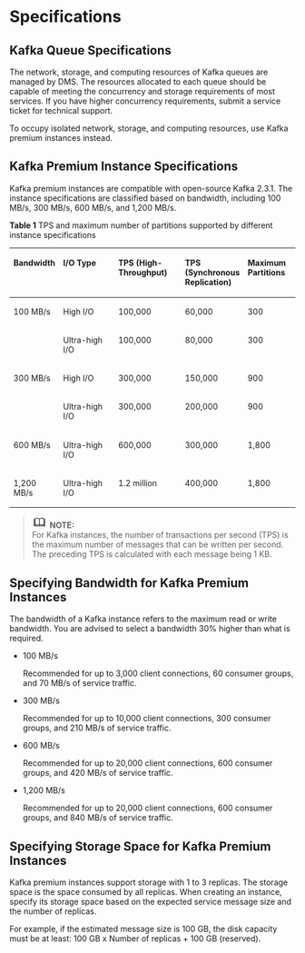 # Specifications<a name="EN-US_TOPIC_0201838023"></a>

## Kafka Queue Specifications<a name="en-us_topic_0159429488_section1616216232008"></a>

The network, storage, and computing resources of Kafka queues are managed by DMS. The resources allocated to each queue should be capable of meeting the concurrency and storage requirements of most services. If you have higher concurrency requirements, submit a service ticket for technical support.

To occupy isolated network, storage, and computing resources, use Kafka premium instances instead.

## Kafka Premium Instance Specifications<a name="en-us_topic_0159429488_section21958537463"></a>

Kafka premium instances are compatible with open-source Kafka 2.3.1. The instance specifications are classified based on bandwidth, including 100 MB/s, 300 MB/s, 600 MB/s, and 1,200 MB/s.

**Table  1**  TPS and maximum number of partitions supported by different instance specifications

<a name="en-us_topic_0159429488_table78751014154818"></a>
<table><thead align="left"><tr id="en-us_topic_0159429488_row887661474817"><th class="cellrowborder" valign="top" width="16.91169116911691%" id="mcps1.2.6.1.1"><p id="en-us_topic_0159429488_p187611474813"><a name="en-us_topic_0159429488_p187611474813"></a><a name="en-us_topic_0159429488_p187611474813"></a>Bandwidth</p>
</th>
<th class="cellrowborder" valign="top" width="19.79197919791979%" id="mcps1.2.6.1.2"><p id="en-us_topic_0159429488_p087601415481"><a name="en-us_topic_0159429488_p087601415481"></a><a name="en-us_topic_0159429488_p087601415481"></a>I/O Type</p>
</th>
<th class="cellrowborder" valign="top" width="23.54235423542354%" id="mcps1.2.6.1.3"><p id="en-us_topic_0159429488_p7876121417484"><a name="en-us_topic_0159429488_p7876121417484"></a><a name="en-us_topic_0159429488_p7876121417484"></a>TPS (High-Throughput)</p>
</th>
<th class="cellrowborder" valign="top" width="21.53215321532153%" id="mcps1.2.6.1.4"><p id="en-us_topic_0159429488_p2876514144817"><a name="en-us_topic_0159429488_p2876514144817"></a><a name="en-us_topic_0159429488_p2876514144817"></a>TPS (Synchronous Replication)</p>
</th>
<th class="cellrowborder" valign="top" width="18.22182218221822%" id="mcps1.2.6.1.5"><p id="en-us_topic_0159429488_p473420062316"><a name="en-us_topic_0159429488_p473420062316"></a><a name="en-us_topic_0159429488_p473420062316"></a>Maximum Partitions</p>
</th>
</tr>
</thead>
<tbody><tr id="en-us_topic_0159429488_row14876161419486"><td class="cellrowborder" rowspan="2" valign="top" width="16.91169116911691%" headers="mcps1.2.6.1.1 "><p id="en-us_topic_0159429488_p887611420481"><a name="en-us_topic_0159429488_p887611420481"></a><a name="en-us_topic_0159429488_p887611420481"></a>100 MB/s</p>
</td>
<td class="cellrowborder" valign="top" width="19.79197919791979%" headers="mcps1.2.6.1.2 "><p id="en-us_topic_0159429488_p587641494812"><a name="en-us_topic_0159429488_p587641494812"></a><a name="en-us_topic_0159429488_p587641494812"></a>High I/O</p>
</td>
<td class="cellrowborder" valign="top" width="23.54235423542354%" headers="mcps1.2.6.1.3 "><p id="en-us_topic_0159429488_p6876191454812"><a name="en-us_topic_0159429488_p6876191454812"></a><a name="en-us_topic_0159429488_p6876191454812"></a>100,000</p>
</td>
<td class="cellrowborder" valign="top" width="21.53215321532153%" headers="mcps1.2.6.1.4 "><p id="en-us_topic_0159429488_p13876214144813"><a name="en-us_topic_0159429488_p13876214144813"></a><a name="en-us_topic_0159429488_p13876214144813"></a>60,000</p>
</td>
<td class="cellrowborder" valign="top" width="18.22182218221822%" headers="mcps1.2.6.1.5 "><p id="en-us_topic_0159429488_p1973490132315"><a name="en-us_topic_0159429488_p1973490132315"></a><a name="en-us_topic_0159429488_p1973490132315"></a>300</p>
</td>
</tr>
<tr id="en-us_topic_0159429488_row987671494818"><td class="cellrowborder" valign="top" headers="mcps1.2.6.1.1 "><p id="en-us_topic_0159429488_p14877191414814"><a name="en-us_topic_0159429488_p14877191414814"></a><a name="en-us_topic_0159429488_p14877191414814"></a>Ultra-high I/O</p>
</td>
<td class="cellrowborder" valign="top" headers="mcps1.2.6.1.2 "><p id="en-us_topic_0159429488_p38771414124820"><a name="en-us_topic_0159429488_p38771414124820"></a><a name="en-us_topic_0159429488_p38771414124820"></a>100,000</p>
</td>
<td class="cellrowborder" valign="top" headers="mcps1.2.6.1.3 "><p id="en-us_topic_0159429488_p1787711464810"><a name="en-us_topic_0159429488_p1787711464810"></a><a name="en-us_topic_0159429488_p1787711464810"></a>80,000</p>
</td>
<td class="cellrowborder" valign="top" headers="mcps1.2.6.1.4 "><p id="en-us_topic_0159429488_p177341503239"><a name="en-us_topic_0159429488_p177341503239"></a><a name="en-us_topic_0159429488_p177341503239"></a>300</p>
</td>
</tr>
<tr id="en-us_topic_0159429488_row1987731414488"><td class="cellrowborder" rowspan="2" valign="top" width="16.91169116911691%" headers="mcps1.2.6.1.1 "><p id="en-us_topic_0159429488_p158771145486"><a name="en-us_topic_0159429488_p158771145486"></a><a name="en-us_topic_0159429488_p158771145486"></a>300 MB/s</p>
</td>
<td class="cellrowborder" valign="top" width="19.79197919791979%" headers="mcps1.2.6.1.2 "><p id="en-us_topic_0159429488_p81946616198"><a name="en-us_topic_0159429488_p81946616198"></a><a name="en-us_topic_0159429488_p81946616198"></a>High I/O</p>
</td>
<td class="cellrowborder" valign="top" width="23.54235423542354%" headers="mcps1.2.6.1.3 "><p id="en-us_topic_0159429488_p1219412617194"><a name="en-us_topic_0159429488_p1219412617194"></a><a name="en-us_topic_0159429488_p1219412617194"></a>300,000</p>
</td>
<td class="cellrowborder" valign="top" width="21.53215321532153%" headers="mcps1.2.6.1.4 "><p id="en-us_topic_0159429488_p19194186201918"><a name="en-us_topic_0159429488_p19194186201918"></a><a name="en-us_topic_0159429488_p19194186201918"></a>150,000</p>
</td>
<td class="cellrowborder" valign="top" width="18.22182218221822%" headers="mcps1.2.6.1.5 "><p id="en-us_topic_0159429488_p19734170132314"><a name="en-us_topic_0159429488_p19734170132314"></a><a name="en-us_topic_0159429488_p19734170132314"></a>900</p>
</td>
</tr>
<tr id="en-us_topic_0159429488_row1987711149481"><td class="cellrowborder" valign="top" headers="mcps1.2.6.1.1 "><p id="en-us_topic_0159429488_p919618691910"><a name="en-us_topic_0159429488_p919618691910"></a><a name="en-us_topic_0159429488_p919618691910"></a>Ultra-high I/O</p>
</td>
<td class="cellrowborder" valign="top" headers="mcps1.2.6.1.2 "><p id="en-us_topic_0159429488_p8196186121912"><a name="en-us_topic_0159429488_p8196186121912"></a><a name="en-us_topic_0159429488_p8196186121912"></a>300,000</p>
</td>
<td class="cellrowborder" valign="top" headers="mcps1.2.6.1.3 "><p id="en-us_topic_0159429488_p141960610191"><a name="en-us_topic_0159429488_p141960610191"></a><a name="en-us_topic_0159429488_p141960610191"></a>200,000</p>
</td>
<td class="cellrowborder" valign="top" headers="mcps1.2.6.1.4 "><p id="en-us_topic_0159429488_p373400192312"><a name="en-us_topic_0159429488_p373400192312"></a><a name="en-us_topic_0159429488_p373400192312"></a>900</p>
</td>
</tr>
<tr id="en-us_topic_0159429488_row10877414124815"><td class="cellrowborder" valign="top" width="16.91169116911691%" headers="mcps1.2.6.1.1 "><p id="en-us_topic_0159429488_p19877111424819"><a name="en-us_topic_0159429488_p19877111424819"></a><a name="en-us_topic_0159429488_p19877111424819"></a>600 MB/s</p>
</td>
<td class="cellrowborder" valign="top" width="19.79197919791979%" headers="mcps1.2.6.1.2 "><p id="en-us_topic_0159429488_p6887132015"><a name="en-us_topic_0159429488_p6887132015"></a><a name="en-us_topic_0159429488_p6887132015"></a>Ultra-high I/O</p>
</td>
<td class="cellrowborder" valign="top" width="23.54235423542354%" headers="mcps1.2.6.1.3 "><p id="en-us_topic_0159429488_p1088181172014"><a name="en-us_topic_0159429488_p1088181172014"></a><a name="en-us_topic_0159429488_p1088181172014"></a>600,000</p>
</td>
<td class="cellrowborder" valign="top" width="21.53215321532153%" headers="mcps1.2.6.1.4 "><p id="en-us_topic_0159429488_p1088417205"><a name="en-us_topic_0159429488_p1088417205"></a><a name="en-us_topic_0159429488_p1088417205"></a>300,000</p>
</td>
<td class="cellrowborder" valign="top" width="18.22182218221822%" headers="mcps1.2.6.1.5 "><p id="en-us_topic_0159429488_p1973450182313"><a name="en-us_topic_0159429488_p1973450182313"></a><a name="en-us_topic_0159429488_p1973450182313"></a>1,800</p>
</td>
</tr>
<tr id="en-us_topic_0159429488_row1020392861910"><td class="cellrowborder" valign="top" width="16.91169116911691%" headers="mcps1.2.6.1.1 "><p id="en-us_topic_0159429488_p1320352841912"><a name="en-us_topic_0159429488_p1320352841912"></a><a name="en-us_topic_0159429488_p1320352841912"></a>1,200 MB/s</p>
</td>
<td class="cellrowborder" valign="top" width="19.79197919791979%" headers="mcps1.2.6.1.2 "><p id="en-us_topic_0159429488_p1841726206"><a name="en-us_topic_0159429488_p1841726206"></a><a name="en-us_topic_0159429488_p1841726206"></a>Ultra-high I/O</p>
</td>
<td class="cellrowborder" valign="top" width="23.54235423542354%" headers="mcps1.2.6.1.3 "><p id="en-us_topic_0159429488_p6842252018"><a name="en-us_topic_0159429488_p6842252018"></a><a name="en-us_topic_0159429488_p6842252018"></a>1.2 million</p>
</td>
<td class="cellrowborder" valign="top" width="21.53215321532153%" headers="mcps1.2.6.1.4 "><p id="en-us_topic_0159429488_p98420232017"><a name="en-us_topic_0159429488_p98420232017"></a><a name="en-us_topic_0159429488_p98420232017"></a>400,000</p>
</td>
<td class="cellrowborder" valign="top" width="18.22182218221822%" headers="mcps1.2.6.1.5 "><p id="en-us_topic_0159429488_p187342062312"><a name="en-us_topic_0159429488_p187342062312"></a><a name="en-us_topic_0159429488_p187342062312"></a>1,800</p>
</td>
</tr>
</tbody>
</table>

>![](public_sys-resources/icon-note.gif) **NOTE:**   
>For Kafka instances, the number of transactions per second \(TPS\) is the maximum number of messages that can be written per second. The preceding TPS is calculated with each message being 1 KB.  

## Specifying Bandwidth for Kafka Premium Instances<a name="en-us_topic_0159429488_section57651849164311"></a>

The bandwidth of a Kafka instance refers to the maximum read or write bandwidth. You are advised to select a bandwidth 30% higher than what is required.

-   100 MB/s

    Recommended for up to 3,000 client connections, 60 consumer groups, and 70 MB/s of service traffic.

-   300 MB/s

    Recommended for up to 10,000 client connections, 300 consumer groups, and 210 MB/s of service traffic.

-   600 MB/s

    Recommended for up to 20,000 client connections, 600 consumer groups, and 420 MB/s of service traffic.

-   1,200 MB/s

    Recommended for up to 20,000 client connections, 600 consumer groups, and 840 MB/s of service traffic.


## Specifying Storage Space for Kafka Premium Instances<a name="en-us_topic_0159429488_section2792821194417"></a>

Kafka premium instances support storage with 1 to 3 replicas. The storage space is the space consumed by all replicas. When creating an instance, specify its storage space based on the expected service message size and the number of replicas.

For example, if the estimated message size is 100 GB, the disk capacity must be at least: 100 GB x Number of replicas + 100 GB \(reserved\).

